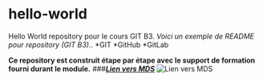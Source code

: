 # hello-world
Hello World repository pour le cours GIT B3.
*Voici un exemple de README pour repository (GIT B3).*.
*GIT
  *GitHub
  *GitLab
  
**Ce repository est construit étape par étape avec le support de formation fourni durant le module.**
###***[Lien vers MDS](mydigitalschool.com)***
![Lien vers MDS](https://www.mydigitalschool.com/themes/custom/mds/img/logo.png)
